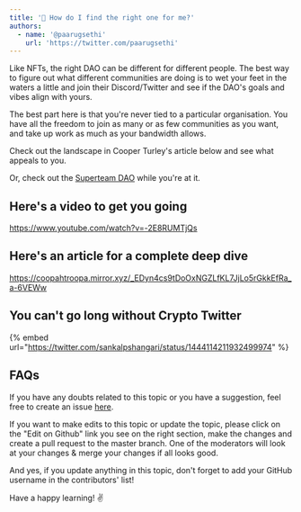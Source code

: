 ```yaml
---
title: '🔭 How do I find the right one for me?'
authors:
  - name: '@paarugsethi'
    url: 'https://twitter.com/paarugsethi'
---
```


Like NFTs, the right DAO can be different for different people. The best way to figure out what different communities are doing is to wet your feet in the waters a little and join their Discord/Twitter and see if the DAO's goals and vibes align with yours.

The best part here is that you're never tied to a particular organisation. You have all the freedom to join as many or as few communities as you want, and take up work as much as your bandwidth allows.

Check out the landscape in Cooper Turley's article below and see what appeals to you.

Or, check out the [Superteam DAO](https://superteam.fun/) while you're at it.

## Here's a video to get you going

https://www.youtube.com/watch?v=-2E8RUMTjQs

## Here's an article for a complete deep dive

https://coopahtroopa.mirror.xyz/_EDyn4cs9tDoOxNGZLfKL7JjLo5rGkkEfRa_a-6VEWw

## You can't go long without Crypto Twitter

{% embed url="https://twitter.com/sankalpshangari/status/1444114211932499974" %}

## FAQs

If you have any doubts related to this topic or you have a suggestion, feel free to create an issue [here](https://github.com/SuperteamDAO/ground-zero/issues).

If you want to make edits to this topic or update the topic, please click on the "Edit on Github" link you see on the right section, make the changes and create a pull request to the master branch. One of the moderators will look at your changes & merge your changes if all looks good.

And yes, if you update anything in this topic, don't forget to add your GitHub username in the contributors' list!

Have a happy learning! ✌️
